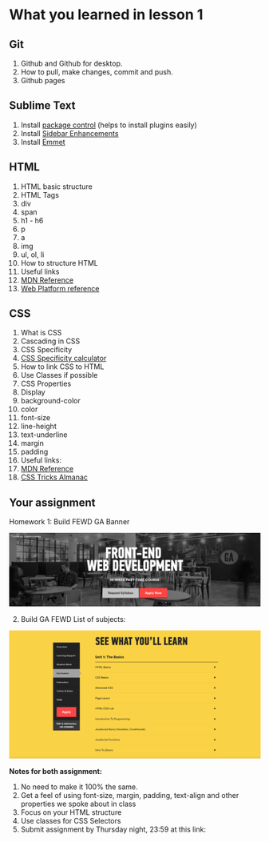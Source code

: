 # What you learned in lesson 1

## Git

1. Github and Github for desktop.
2. How to pull, make changes, commit and push.
3. Github pages

## Sublime Text

1. Install [package control](https://packagecontrol.io) (helps to install plugins easily)
2. Install [Sidebar Enhancements](https://packagecontrol.io/packages/SideBarEnhancements)
3. Install [Emmet](https://emmet.io)

## HTML

1. HTML basic structure
2. HTML Tags
  1. div
  2. span
  3. h1 - h6
  4. p
  5. a
  6. img
  7. ul, ol, li
3. How to structure HTML
4. Useful links
  1. [MDN Reference](https://developer.mozilla.org/en/docs/Web/HTML/Element)
  2. [Web Platform reference](https://webplatform.github.io/docs/html/elements/)

## CSS

1. What is CSS
2. Cascading in CSS
3. CSS Specificity
  1. [CSS Specificity calculator](https://specificity.keegan.st)
4. How to link CSS to HTML
5. Use Classes if possible
6. CSS Properties
  1. Display
  2. background-color
  3. color
  4. font-size
  5. line-height
  6. text-underline
  7. margin
  8. padding
7. Useful links:
  1. [MDN Reference](https://developer.mozilla.org/en-US/docs/Web/CSS/Reference)
  2. [CSS Tricks Almanac](https://css-tricks.com/almanac/)

## Your assignment

Homework 1: Build FEWD GA Banner

<img src="images/homework1/ga-banner.png" alt="">

2. Build GA FEWD List of subjects:

<img src="images/homework1/ga-subject-list.png" alt="">

**Notes for both assignment:**

1. No need to make it 100% the same.
2. Get a feel of using font-size, margin, padding, text-align and other properties we spoke about in class
3. Focus on your HTML structure
4. Use classes for CSS Selectors
5. Submit assignment by Thursday night, 23:59 at this link:

